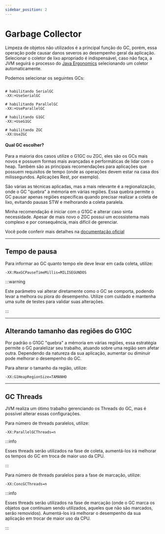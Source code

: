 ```yaml
---
sidebar_position: 2
---
```


# Garbage Collector

Limpeza de objetos não utilizados é a principal função do GC, porém, essa operação pode causar danos severos ao desempenho geral da aplicação.
Selecionar o coletor de lixo apropriado é indispensável, caso não faça, a JVM seguirá o processo do [Java Ergonomics](https://docs.oracle.com/en/java/javase/22/gctuning/ergonomics.html)
selecionando um coletor automaticamente.


Podemos selecionar os seguintes GCs:

```shell

# habilitando SerialGC
-XX:+UseSerialGC

# habilitando ParallelGC
-XX:+UseParallelGC

# habilitando G1GC
-XX:+UseG1GC

# habilitando ZGC
-XX:UseZGC
```

#### Qual GC escolher?

Para a maioria dos casos utilize o G1GC ou ZGC, eles são os GCs mais novos e possuem formas mais avançadas e performáticas
de lidar com o heap. Também são as principais recomendações para aplicações que possuem requisitos de tempo (onde as operações 
devem estar na casa dos milissegundos. Aplicações Rest, por exemplo).

São várias as técnicas aplicadas, mas a mais relevante é a regionalização, onde o GC "quebra" a mémoria em várias regiões. 
Essa quebra permite o GC pausar apenas regiões especificas quando precisar realizar a coleta de lixo, evitando pausas STW e 
melhorando a coleta paralela. 

Minha recomendação é iniciar com o G1GC e alterar caso sinta necessidade. Apesar de mais novo o ZGC possui um ecossistema 
mais complexo e por consequência, mais difícil de gerenciar.

Você pode conferir mais detalhes na [documentação oficial](https://docs.oracle.com/en/java/javase/17/gctuning/available-collectors.html)


---
## Tempo de pausa

Para informar ao GC quanto tempo ele deve levar em cada coleta, utilize:

```shell
-XX:MaxGCPauseTimeMillis=MILISEGUNDOS 
```

:::warning

Este parâmetro vai alterar diretamente como o GC se comporta, podendo levar a melhora ou piora do desempenho.
Utilize com cuidado e mantenha uma suíte de testes para validar suas alterações.

:::

---
## Alterando tamanho das regiões do G1GC

Por padrão o G1GC "quebra" a mémoria em várias regiões, essa estratégia permite o GC paralelizar seu trabalho, atuando sobre uma região sem afetar outra. 
Dependendo da natureza da sua aplicação, aumentar ou diminuir pode melhorar o desempenho do GC. 

Para alterar o tamanho da região, utilize:

```shell
-XX:G1HeapRegionSize=TAMANHO
```

---
## GC Threads

JVM realiza um ótimo trabalho gerenciando os Threads do GC, mas é possível alterar essas configurações.

Para número de threads paralelos, utilize:
```shell
-XX:ParallelGCThreads=n
```

:::info

Esses threads serão utilizados na fase de coleta, aumentá-los irá melhorar os tempos do GC em troca de maior uso 
da CPU.

:::

Para número de threads paralelos para a fase de marcação, utilize:
```shell
-XX:ConcGCThreads=n
```

:::info

Esses threads serão utilizados na fase de marcação (onde o GC marca os objetos que continuam sendo utilizados, aqueles
que não são marcados, serão removidos). Aumentá-los irá melhorar o desempenho da sua aplicação em trocar de maior uso 
da CPU.

:::
